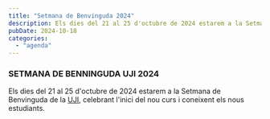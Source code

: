 ```yaml
---
title: "Setmana de Benvinguda 2024"
description: Els dies del 21 al 25 d'octubre de 2024 estarem a la Setmana de Benvinguda de la UJI, celebrant l'inici del nou curs i coneixent els nous estudiants.
pubDate: 2024-10-18
categories: 
  - "agenda"
---
```


### SETMANA DE BENNINGUDA UJI 2024

Els dies del 21 al 25 d'octubre de 2024 estarem a la Setmana de Benvinguda de la [UJI](https://www.google.es/maps/place/Universitat+Jaume+I/@39.9902105,-0.0511631,14z/data=!4m6!3m5!1s0xd5ffe0fca9b5147:0x1368bf53b3a7fb3f!8m2!3d39.9943481!4d-0.0702147!16zL20vMDg0dGNk?coh=164777&entry=tt&shorturl=1), celebrant l'inici del nou curs i coneixent els nous estudiants.
